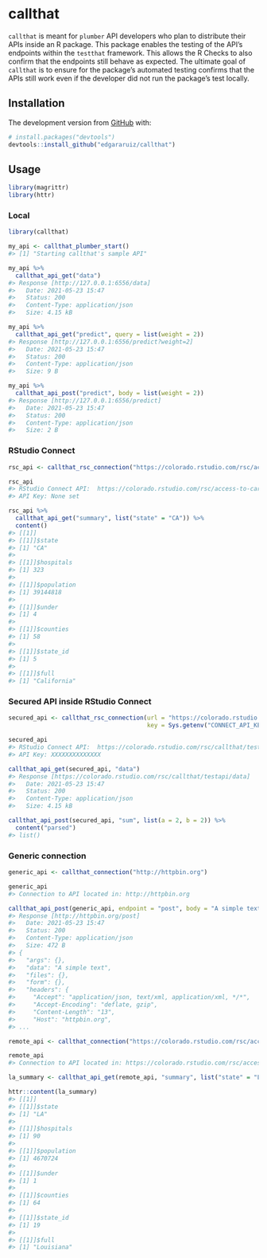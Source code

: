 
<!-- README.md is generated from README.Rmd. Please edit that file -->

# callthat

<!-- badges: start -->
<!-- badges: end -->

`callthat` is meant for `plumber` API developers who plan to distribute
their APIs inside an R package. This package enables the testing of the
API’s endpoints within the `testthat` framework. This allows the R
Checks to also confirm that the endpoints still behave as expected. The
ultimate goal of `callthat` is to ensure for the package’s automated
testing confirms that the APIs still work even if the developer did not
run the package’s test locally.

## Installation

The development version from [GitHub](https://github.com/) with:

``` r
# install.packages("devtools")
devtools::install_github("edgararuiz/callthat")
```

## Usage

``` r
library(magrittr)
library(httr)
```

### Local

``` r
library(callthat)

my_api <- callthat_plumber_start()
#> [1] "Starting callthat's sample API"
```

``` r
my_api %>% 
  callthat_api_get("data") 
#> Response [http://127.0.0.1:6556/data]
#>   Date: 2021-05-23 15:47
#>   Status: 200
#>   Content-Type: application/json
#>   Size: 4.15 kB
```

``` r
my_api %>% 
  callthat_api_get("predict", query = list(weight = 2)) 
#> Response [http://127.0.0.1:6556/predict?weight=2]
#>   Date: 2021-05-23 15:47
#>   Status: 200
#>   Content-Type: application/json
#>   Size: 9 B
```

``` r
my_api %>% 
  callthat_api_post("predict", body = list(weight = 2)) 
#> Response [http://127.0.0.1:6556/predict]
#>   Date: 2021-05-23 15:47
#>   Status: 200
#>   Content-Type: application/json
#>   Size: 2 B
```

### RStudio Connect

``` r
rsc_api <- callthat_rsc_connection("https://colorado.rstudio.com/rsc/access-to-care/api")

rsc_api
#> RStudio Connect API:  https://colorado.rstudio.com/rsc/access-to-care/api
#> API Key: None set
```

``` r
rsc_api %>% 
  callthat_api_get("summary", list("state" = "CA")) %>% 
  content()
#> [[1]]
#> [[1]]$state
#> [1] "CA"
#> 
#> [[1]]$hospitals
#> [1] 323
#> 
#> [[1]]$population
#> [1] 39144818
#> 
#> [[1]]$under
#> [1] 4
#> 
#> [[1]]$counties
#> [1] 58
#> 
#> [[1]]$state_id
#> [1] 5
#> 
#> [[1]]$full
#> [1] "California"
```

### Secured API inside RStudio Connect

``` r
secured_api <- callthat_rsc_connection(url = "https://colorado.rstudio.com/rsc/callthat/testapi",
                                       key = Sys.getenv("CONNECT_API_KEY"))

secured_api
#> RStudio Connect API:  https://colorado.rstudio.com/rsc/callthat/testapi
#> API Key: XXXXXXXXXXXXXX
```

``` r
callthat_api_get(secured_api, "data") 
#> Response [https://colorado.rstudio.com/rsc/callthat/testapi/data]
#>   Date: 2021-05-23 15:47
#>   Status: 200
#>   Content-Type: application/json
#>   Size: 4.15 kB
```

``` r
callthat_api_post(secured_api, "sum", list(a = 2, b = 2)) %>% 
  content("parsed")
#> list()
```

### Generic connection

``` r
generic_api <- callthat_connection("http://httpbin.org")

generic_api
#> Connection to API located in: http://httpbin.org
```

``` r
callthat_api_post(generic_api, endpoint = "post", body = "A simple text")
#> Response [http://httpbin.org/post]
#>   Date: 2021-05-23 15:47
#>   Status: 200
#>   Content-Type: application/json
#>   Size: 472 B
#> {
#>   "args": {}, 
#>   "data": "A simple text", 
#>   "files": {}, 
#>   "form": {}, 
#>   "headers": {
#>     "Accept": "application/json, text/xml, application/xml, */*", 
#>     "Accept-Encoding": "deflate, gzip", 
#>     "Content-Length": "13", 
#>     "Host": "httpbin.org", 
#> ...
```

``` r
remote_api <- callthat_connection("https://colorado.rstudio.com/rsc/access-to-care/api")

remote_api
#> Connection to API located in: https://colorado.rstudio.com/rsc/access-to-care/api
```

``` r
la_summary <- callthat_api_get(remote_api, "summary", list("state" = "LA"))

httr::content(la_summary)
#> [[1]]
#> [[1]]$state
#> [1] "LA"
#> 
#> [[1]]$hospitals
#> [1] 90
#> 
#> [[1]]$population
#> [1] 4670724
#> 
#> [[1]]$under
#> [1] 1
#> 
#> [[1]]$counties
#> [1] 64
#> 
#> [[1]]$state_id
#> [1] 19
#> 
#> [[1]]$full
#> [1] "Louisiana"
```
